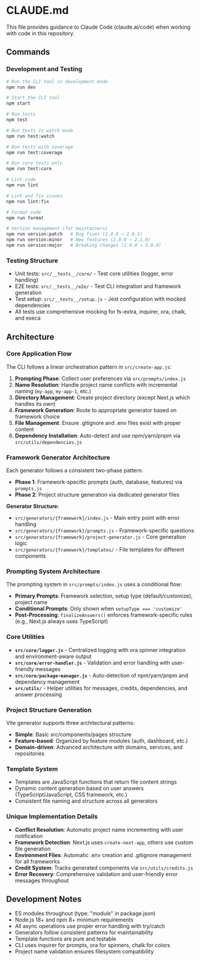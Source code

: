 # CLAUDE.md

This file provides guidance to Claude Code (claude.ai/code) when working with code in this repository.

## Commands

### Development and Testing
```bash
# Run the CLI tool in development mode
npm run dev

# Start the CLI tool
npm start

# Run tests
npm test

# Run tests in watch mode
npm run test:watch

# Run tests with coverage
npm run test:coverage

# Run core tests only
npm run test:core

# Lint code
npm run lint

# Lint and fix issues
npm run lint:fix

# Format code
npm run format

# Version management (for maintainers)
npm run version:patch   # Bug fixes (2.0.0 → 2.0.1)
npm run version:minor   # New features (2.0.0 → 2.1.0)
npm run version:major   # Breaking changes (2.0.0 → 3.0.0)
```

### Testing Structure
- Unit tests: `src/__tests__/core/` - Test core utilities (logger, error handling)
- E2E tests: `src/__tests__/e2e/` - Test CLI integration and framework generation
- Test setup: `src/__tests__/setup.js` - Jest configuration with mocked dependencies
- All tests use comprehensive mocking for fs-extra, inquirer, ora, chalk, and execa

## Architecture

### Core Application Flow
The CLI follows a linear orchestration pattern in `src/create-app.js`:
1. **Prompting Phase**: Collect user preferences via `src/prompts/index.js`
2. **Name Resolution**: Handle project name conflicts with incremental naming (`my-app`, `my-app-1`, etc.)
3. **Directory Management**: Create project directory (except Next.js which handles its own)
4. **Framework Generation**: Route to appropriate generator based on framework choice
5. **File Management**: Ensure .gitignore and .env files exist with proper content
6. **Dependency Installation**: Auto-detect and use npm/yarn/pnpm via `src/utils/dependencies.js`

### Framework Generator Architecture
Each generator follows a consistent two-phase pattern:
- **Phase 1**: Framework-specific prompts (auth, database, features) via `prompts.js`
- **Phase 2**: Project structure generation via dedicated generator files

**Generator Structure:**
- `src/generators/{framework}/index.js` - Main entry point with error handling
- `src/generators/{framework}/prompts.js` - Framework-specific questions
- `src/generators/{framework}/project-generator.js` - Core generation logic
- `src/generators/{framework}/templates/` - File templates for different components

### Prompting System Architecture
The prompting system in `src/prompts/index.js` uses a conditional flow:
- **Primary Prompts**: Framework selection, setup type (default/customize), project name
- **Conditional Prompts**: Only shown when `setupType === 'customize'`
- **Post-Processing**: `finalizeAnswers()` enforces framework-specific rules (e.g., Next.js always uses TypeScript)

### Core Utilities
- **`src/core/logger.js`** - Centralized logging with ora spinner integration and environment-aware output
- **`src/core/error-handler.js`** - Validation and error handling with user-friendly messages
- **`src/core/package-manager.js`** - Auto-detection of npm/yarn/pnpm and dependency management
- **`src/utils/`** - Helper utilities for messages, credits, dependencies, and answer processing

### Project Structure Generation
Vite generator supports three architectural patterns:
- **Simple**: Basic src/components/pages structure
- **Feature-based**: Organized by feature modules (auth, dashboard, etc.)
- **Domain-driven**: Advanced architecture with domains, services, and repositories

### Template System
- Templates are JavaScript functions that return file content strings
- Dynamic content generation based on user answers (TypeScript/JavaScript, CSS framework, etc.)
- Consistent file naming and structure across all generators

### Unique Implementation Details
- **Conflict Resolution**: Automatic project name incrementing with user notification
- **Framework Detection**: Next.js uses `create-next-app`, others use custom file generation
- **Environment Files**: Automatic .env creation and .gitignore management for all frameworks
- **Credit System**: Tracks generated components via `src/utils/credits.js`
- **Error Recovery**: Comprehensive validation and user-friendly error messages throughout

## Development Notes

- ES modules throughout (type: "module" in package.json)
- Node.js 18+ and npm 8+ minimum requirements
- All async operations use proper error handling with try/catch
- Generators follow consistent patterns for maintainability
- Template functions are pure and testable
- CLI uses inquirer for prompts, ora for spinners, chalk for colors
- Project name validation ensures filesystem compatibility